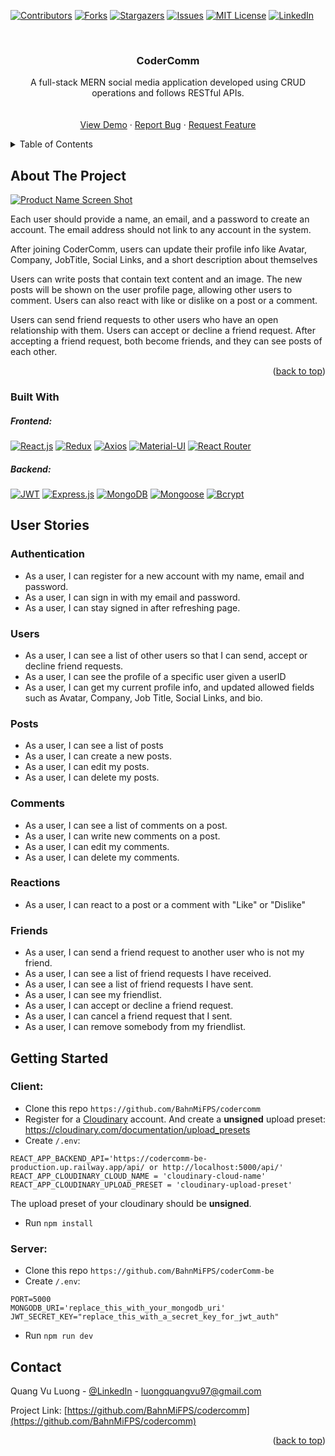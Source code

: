 <a name="readme-top"></a>

[![Contributors][contributors-shield]][contributors-url]
[![Forks][forks-shield]][forks-url]
[![Stargazers][stars-shield]][stars-url]
[![Issues][issues-shield]][issues-url]
[![MIT License][license-shield]][license-url]
[![LinkedIn][linkedin-shield]][linkedin-url]

<!-- PROJECT LOGO -->
<br />
<div align="center">

<h3 align="center">CoderComm</h3>

  <p align="center">
    A full-stack MERN social media application developed using CRUD operations and follows RESTful APIs.
    <br />
    <br />
    <br />
    <a href="https://codercomm-tau.vercel.app/">View Demo</a>
    ·
    <a href="https://github.com/BahnMiFPS/codercomm/issues">Report Bug</a>
    ·
    <a href="https://github.com/BahnMiFPS/codercomm/issues">Request Feature</a>

  </p>
</div>

<!-- TABLE OF CONTENTS -->
<details>
  <summary>Table of Contents</summary>
  <ol>
    <li>
      <a href="#about-the-project">About The Project</a>
      <ul>
        <li><a href="#built-with">Built With</a></li>
      </ul>
    </li>
    <li>
      <a href="#user-stories">User Stories</a>
      <ul>
        <li><a href="#authentication">Authentication</a></li>
        <li><a href="#users">Users</a></li>
        <li><a href="#posts">Posts</a></li>
        <li><a href="#comments">Comments</a></li>
        <li><a href="#reactions">Reactions</a></li>
        <li><a href="#friends">Friends</a></li>
      </ul>
    </li>
    <li>
      <a href="#getting-started">Getting Started</a>
    </li>
    <li><a href="#contact">Contact</a></li>

  </ol>
</details>

<!-- ABOUT THE PROJECT -->

## About The Project

[![Product Name Screen Shot][product-screenshot]](https://codercomm-tau.vercel.app/)

Each user should provide a name, an email, and a password to create an account. The email address should not link to any account in the system.

After joining CoderComm, users can update their profile info like Avatar, Company, JobTitle, Social Links, and a short description about themselves

Users can write posts that contain text content and an image. The new posts will be shown on the user profile page, allowing other users to comment. Users can also react with like or dislike on a post or a comment.

Users can send friend requests to other users who have an open relationship with them. Users can accept or decline a friend request. After accepting a friend request, both become friends, and they can see posts of each other.

<p align="right">(<a href="#readme-top">back to top</a>)</p>

### Built With

##### Frontend:

[![React.js](https://img.shields.io/badge/React-20232A?style=for-the-badge&logo=react&logoColor=61DAFB)](https://reactjs.org/)
[![Redux](https://img.shields.io/badge/Redux-764ABC?style=for-the-badge&logo=redux&logoColor=white)](https://redux.js.org/)
[![Axios](https://img.shields.io/badge/Axios-007ACC?style=for-the-badge&logo=axios&logoColor=white)](https://axios-http.com/)
[![Material-UI](https://img.shields.io/badge/Material--UI-0081CB?style=for-the-badge&logo=material-ui&logoColor=white)](https://material-ui.com/)
[![React Router](https://img.shields.io/badge/React_Router-CA4245?style=for-the-badge&logo=react-router&logoColor=white)](https://reactrouter.com/)

##### Backend:

[![JWT](https://img.shields.io/badge/JWT-000000?style=for-the-badge&logo=jsonwebtokens&logoColor=white)](https://jwt.io/)
[![Express.js](https://img.shields.io/badge/Express-000000?style=for-the-badge&logo=express&logoColor=white)](https://expressjs.com/)
[![MongoDB](https://img.shields.io/badge/MongoDB-47A248?style=for-the-badge&logo=mongodb&logoColor=white)](https://www.mongodb.com/)
[![Mongoose](https://img.shields.io/badge/Mongoose-880000?style=for-the-badge&logo=mongoose&logoColor=white)](https://mongoosejs.com/)
[![Bcrypt](https://img.shields.io/badge/bcrypt-004880?style=for-the-badge&logo=bcrypt&logoColor=white)](https://github.com/kelektiv/node.bcrypt.js#readme)

## User Stories

### Authentication

- As a user, I can register for a new account with my name, email and password.
- As a user, I can sign in with my email and password.
- As a user, I can stay signed in after refreshing page.

### Users

- As a user, I can see a list of other users so that I can send, accept or decline friend requests.
- As a user, I can see the profile of a specific user given a userID
- As a user, I can get my current profile info, and updated allowed fields such as Avatar, Company, Job Title, Social Links, and bio.

### Posts

- As a user, I can see a list of posts
- As a user, I can create a new posts.
- As a user, I can edit my posts.
- As a user, I can delete my posts.

### Comments

- As a user, I can see a list of comments on a post.
- As a user, I can write new comments on a post.
- As a user, I can edit my comments.
- As a user, I can delete my comments.

### Reactions

- As a user, I can react to a post or a comment with "Like" or "Dislike"

### Friends

- As a user, I can send a friend request to another user who is not my friend.
- As a user, I can see a list of friend requests I have received.
- As a user, I can see a list of friend requests I have sent.
- As a user, I can see my friendlist.
- As a user, I can accept or decline a friend request.
- As a user, I can cancel a friend request that I sent.
- As a user, I can remove somebody from my friendlist.

## Getting Started

### Client:

- Clone this repo `https://github.com/BahnMiFPS/codercomm`
- Register for a [Cloudinary](https://cloudinary.com/) account. And create a **unsigned** upload preset: https://cloudinary.com/documentation/upload_presets
- Create `/.env`:

```
REACT_APP_BACKEND_API='https://codercomm-be-production.up.railway.app/api/ or http://localhost:5000/api/'
REACT_APP_CLOUDINARY_CLOUD_NAME = 'cloudinary-cloud-name'
REACT_APP_CLOUDINARY_UPLOAD_PRESET = 'cloudinary-upload-preset'
```

The upload preset of your cloudinary should be **unsigned**.

- Run `npm install`

### Server:

- Clone this repo `https://github.com/BahnMiFPS/coderComm-be`
- Create `/.env`:

```
PORT=5000
MONGODB_URI='replace_this_with_your_mongodb_uri'
JWT_SECRET_KEY="replace_this_with_a_secret_key_for_jwt_auth"
```

- Run `npm run dev`

<!-- ROADMAP -->

## Contact

Quang Vu Luong - [@LinkedIn](https://linkedin.com/in/quangvu-dev) - luongquangvu97@gmail.com

Project Link: [https://github.com/BahnMiFPS/codercomm](https://github.com/BahnMiFPS/codercomm)

<p align="right">(<a href="#readme-top">back to top</a>)</p>

<!-- MARKDOWN LINKS & IMAGES -->
<!-- https://www.markdownguide.org/basic-syntax/#reference-style-links -->

[contributors-shield]: https://img.shields.io/github/contributors/BahnMiFPS/tuneteasers.svg?style=for-the-badge
[contributors-url]: https://github.com/BahnMiFPS/codercomm/graphs/contributors
[forks-shield]: https://img.shields.io/github/forks/BahnMiFPS/tuneteasers.svg?style=for-the-badge
[forks-url]: https://github.com/BahnMiFPS/codercomm/network/members
[stars-shield]: https://img.shields.io/github/stars/BahnMiFPS/tuneteasers.svg?style=for-the-badge
[stars-url]: https://github.com/BahnMiFPS/codercomm/stargazers
[issues-shield]: https://img.shields.io/github/issues/BahnMiFPS/tuneteasers.svg?style=for-the-badge
[issues-url]: https://github.com/BahnMiFPS/codercomm/issues
[license-shield]: https://img.shields.io/github/license/BahnMiFPS/tuneteasers.svg?style=for-the-badge
[license-url]: https://github.com/BahnMiFPS/codercomm/blob/master/LICENSE.txt
[linkedin-shield]: https://img.shields.io/badge/-LinkedIn-black.svg?style=for-the-badge&logo=linkedin&colorB=555
[linkedin-url]: https://linkedin.com/in/quangvu-dev
[product-screenshot]: https://i.imgur.com/310fXG9.png
[Next.js]: https://img.shields.io/badge/next.js-000000?style=for-the-badge&logo=nextdotjs&logoColor=white
[Next-url]: https://nextjs.org/
[React.js]: https://img.shields.io/badge/React-20232A?style=for-the-badge&logo=react&logoColor=61DAFB
[React-url]: https://reactjs.org/
[Vue.js]: https://img.shields.io/badge/Vue.js-35495E?style=for-the-badge&logo=vuedotjs&logoColor=4FC08D
[Vue-url]: https://vuejs.org/
[Angular.io]: https://img.shields.io/badge/Angular-DD0031?style=for-the-badge&logo=angular&logoColor=white
[Angular-url]: https://angular.io/
[Svelte.dev]: https://img.shields.io/badge/Svelte-4A4A55?style=for-the-badge&logo=svelte&logoColor=FF3E00
[Svelte-url]: https://svelte.dev/
[Laravel.com]: https://img.shields.io/badge/Laravel-FF2D20?style=for-the-badge&logo=laravel&logoColor=white
[Laravel-url]: https://laravel.com
[Bootstrap.com]: https://img.shields.io/badge/Bootstrap-563D7C?style=for-the-badge&logo=bootstrap&logoColor=white
[Bootstrap-url]: https://getbootstrap.com
[JQuery.com]: https://img.shields.io/badge/jQuery-0769AD?style=for-the-badge&logo=jquery&logoColor=white
[JQuery-url]: https://jquery.com
